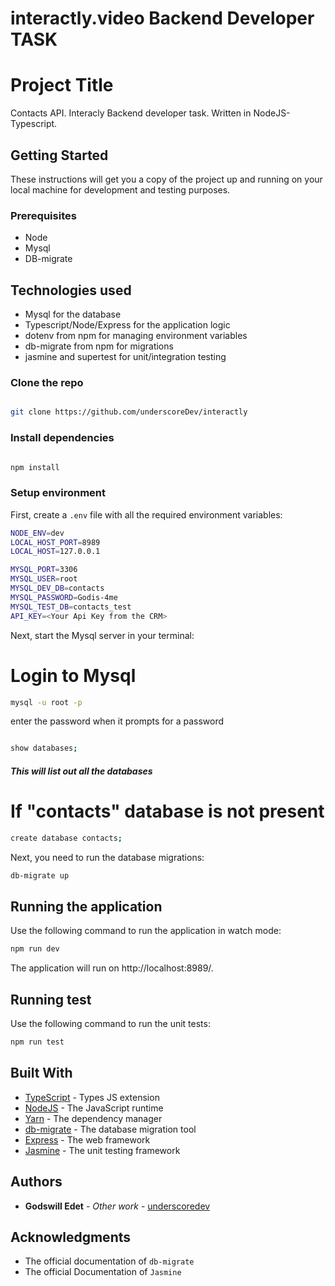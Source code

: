# interactly.video Backend Developer TASK

# Project Title

Contacts API. Interacly Backend developer task. Written in NodeJS-Typescript.

## Getting Started

These instructions will get you a copy of the project up and running on your local machine for development and testing
purposes.

### Prerequisites

- Node
- Mysql
- DB-migrate

## Technologies used

- Mysql for the database
- Typescript/Node/Express for the application logic
- dotenv from npm for managing environment variables
- db-migrate from npm for migrations
- jasmine and supertest for unit/integration testing

### Clone the repo
```bash

git clone https://github.com/underscoreDev/interactly

```
### Install dependencies

```bash

npm install

````
<!-- ### Starting the server

`npm run dev`

### Run test

`npm run test` -->

### Setup environment

First, create a `.env` file with all the required environment variables:

```bash
NODE_ENV=dev
LOCAL_HOST_PORT=8989
LOCAL_HOST=127.0.0.1

MYSQL_PORT=3306
MYSQL_USER=root
MYSQL_DEV_DB=contacts
MYSQL_PASSWORD=Godis-4me
MYSQL_TEST_DB=contacts_test
API_KEY=<Your Api Key from the CRM>

```

Next, start the Mysql server in your terminal:

# Login to Mysql
```bash
mysql -u root -p
````


enter the password when it prompts for a password
```bash

show databases;

````
##### This will list out all the databases


# If "contacts" database is not present
```bash
create database contacts;

````

Next, you need to run the database migrations:
```bash
db-migrate up
````

## Running the application

Use the following command to run the application in watch mode:

```bash
npm run dev
```

The application will run on http://localhost:8989/.

## Running test

Use the following command to run the unit tests:

```bash
npm run test
```

## Built With

- [TypeScript](https://www.typescriptlang.org/) - Types JS extension
- [NodeJS](https://nodejs.org/) - The JavaScript runtime
- [Yarn](https://yarnpkg.com/) - The dependency manager
- [db-migrate](https://db-migrate.readthedocs.io/en/latest/) - The database migration tool
- [Express](https://expressjs.com) - The web framework
- [Jasmine](https://jasmine.github.io/) - The unit testing framework

## Authors

- **Godswill Edet** - _Other work_ - [underscoredev](https://github.com/underscoreDev)

## Acknowledgments

- The official documentation of `db-migrate`
- The official Documentation of `Jasmine`
